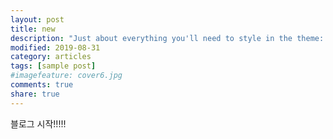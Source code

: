 ```yaml
---
layout: post
title: new
description: "Just about everything you'll need to style in the theme: headings, paragraphs, blockquotes, tables, code blocks, and more."
modified: 2019-08-31
category: articles
tags: [sample post]
#imagefeature: cover6.jpg
comments: true
share: true
---
```

블로그 시작!!!!!
